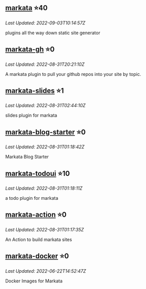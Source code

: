

## [markata](https://github.com/WaylonWalker/markata) ⭐40
_Last Updated: 2022-09-03T10:14:57Z_

plugins all the way down static site generator

## [markata-gh](https://github.com/WaylonWalker/markata-gh) ⭐0
_Last Updated: 2022-08-31T20:21:10Z_

A markata plugin to pull your github repos into your site by topic.

## [markata-slides](https://github.com/WaylonWalker/markata-slides) ⭐1
_Last Updated: 2022-08-31T02:44:10Z_

slides plugin for markata

## [markata-blog-starter](https://github.com/WaylonWalker/markata-blog-starter) ⭐0
_Last Updated: 2022-08-31T01:18:42Z_

Markata Blog Starter

## [markata-todoui](https://github.com/WaylonWalker/markata-todoui) ⭐10
_Last Updated: 2022-08-31T01:18:11Z_

a todo plugin for markata

## [markata-action](https://github.com/WaylonWalker/markata-action) ⭐0
_Last Updated: 2022-08-31T01:17:35Z_

An Action to build markata sites

## [markata-docker](https://github.com/WaylonWalker/markata-docker) ⭐0
_Last Updated: 2022-06-22T14:52:47Z_

Docker Images for Markata